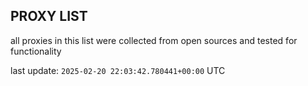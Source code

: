 ## PROXY LIST

all proxies in this list were collected from open sources and tested for functionality

last update: `2025-02-20 22:03:42.780441+00:00` UTC